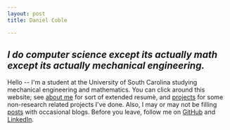 ```yaml
---
layout: post
title: Daniel Coble

---
```


## *I do computer science except its actually math except its actually mechanical engineering.*

Hello -- I'm a student at the University of South Carolina studying mechanical engineering and mathematics. You can click around this website; see [about me](/about.html) for sort of extended resumè, and [projects](/projects.html) for some non-research related projects I've done. Also, I may or may not be filling [posts](/posts.html) with occasional blogs. Before you leave, follow me on [GitHub](site.github_owner_url) and [LinkedIn](site.linkedin).